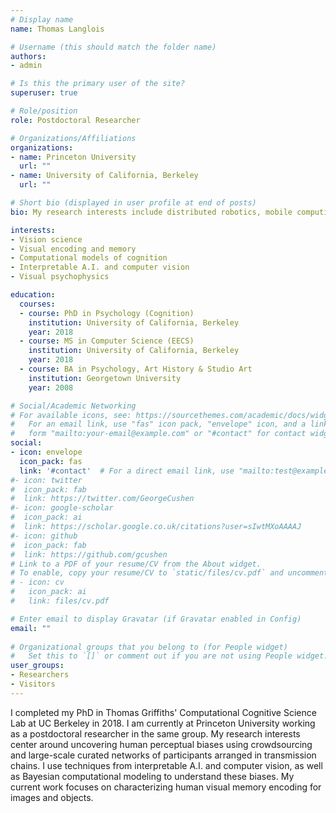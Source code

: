 ```yaml
---
# Display name
name: Thomas Langlois

# Username (this should match the folder name)
authors:
- admin

# Is this the primary user of the site?
superuser: true

# Role/position
role: Postdoctoral Researcher

# Organizations/Affiliations
organizations:
- name: Princeton University
  url: ""
- name: University of California, Berkeley
  url: ""

# Short bio (displayed in user profile at end of posts)
bio: My research interests include distributed robotics, mobile computing and programmable matter.

interests:
- Vision science
- Visual encoding and memory
- Computational models of cognition
- Interpretable A.I. and computer vision 
- Visual psychophysics

education:
  courses:
  - course: PhD in Psychology (Cognition)
    institution: University of California, Berkeley
    year: 2018
  - course: MS in Computer Science (EECS)
    institution: University of California, Berkeley
    year: 2018
  - course: BA in Psychology, Art History & Studio Art
    institution: Georgetown University
    year: 2008

# Social/Academic Networking
# For available icons, see: https://sourcethemes.com/academic/docs/widgets/#icons
#   For an email link, use "fas" icon pack, "envelope" icon, and a link in the
#   form "mailto:your-email@example.com" or "#contact" for contact widget.
social:
- icon: envelope
  icon_pack: fas
  link: '#contact'  # For a direct email link, use "mailto:test@example.org".
#- icon: twitter
#  icon_pack: fab
#  link: https://twitter.com/GeorgeCushen
#- icon: google-scholar
#  icon_pack: ai
#  link: https://scholar.google.co.uk/citations?user=sIwtMXoAAAAJ
#- icon: github
#  icon_pack: fab
#  link: https://github.com/gcushen
# Link to a PDF of your resume/CV from the About widget.
# To enable, copy your resume/CV to `static/files/cv.pdf` and uncomment the lines below.  
# - icon: cv
#   icon_pack: ai
#   link: files/cv.pdf

# Enter email to display Gravatar (if Gravatar enabled in Config)
email: ""
  
# Organizational groups that you belong to (for People widget)
#   Set this to `[]` or comment out if you are not using People widget.  
user_groups:
- Researchers
- Visitors
---
```


I completed my PhD in Thomas Griffiths' Computational Cognitive Science Lab at UC Berkeley in 2018. I am currently at Princeton University working as a postdoctoral researcher in the same group. My research interests center around uncovering human perceptual biases using crowdsourcing and large-scale curated networks of participants arranged in transmission chains. I use techniques from interpretable A.I. and computer vision, as well as Bayesian computational modeling to understand these biases. My current work focuses on characterizing human visual memory encoding for images and objects. 
